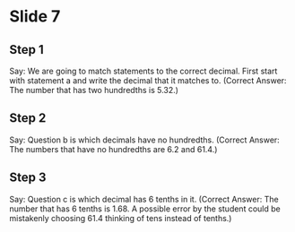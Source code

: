 # Slide 7

## Step 1

Say: We are going to match statements to the correct decimal. First start with statement a and write the decimal that it matches to. (Correct Answer: The number that has two hundredths is 5.32.)

## Step 2

Say: Question b is which decimals have no hundredths. (Correct Answer: The numbers that have no hundredths are 6.2 and 61.4.)

## Step 3

Say: Question c is which decimal has 6 tenths in it. (Correct Answer: The number that has 6 tenths is 1.68. A possible error by the student could be mistakenly choosing 61.4 thinking of tens instead of tenths.)
